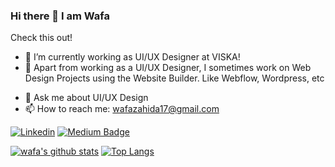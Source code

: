 ### Hi there 👋 I am Wafa


<!-- **wafa17/wafa17** is a ✨ _special_ ✨ repository because its `README.md` (this file) appears on your GitHub profile. -->

Check this out!

- 🔭 I’m currently working as UI/UX Designer at VISKA!
- 🌱 Apart from working as a UI/UX Designer, I sometimes work on Web Design Projects using the Website Builder. Like Webflow, Wordpress, etc
<!-- - 👯 I’m looking to collaborate on ...
- 🤔 I’m looking for help with ... -->
- 💬 Ask me about UI/UX Design
- 📫 How to reach me: wafazahida17@gmail.com
<!-- - 😄 Pronouns: ...
- ⚡ Fun fact: ... -->



[![Linkedin](https://img.shields.io/badge/linkedin-%230077B5.svg?&style=for-the-badge&logo=linkedin&logoColor=white)](https://www.linkedin.com/in/wafazahida17/)
[![Medium Badge](https://img.shields.io/badge/Medium-12100E?style=for-the-badge&logo=medium&logoColor=white)](https://medium.com/@wafazahida17)

[![wafa's github stats](https://github-readme-stats.vercel.app/api?username=wafa17&show_icons=true&line_height=21&show_icons=true&theme=buefy&count_private=true&cache_seconds=1800)](https://github.com/wafa17)
[![Top Langs](https://github-readme-stats.vercel.app/api/top-langs/?username=wafa17&show_icons=true&theme=buefy&layout=compact&cache_seconds=1800)](https://github.com/wafa17)

